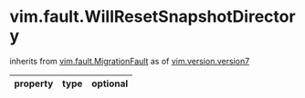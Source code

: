 vim.fault.WillResetSnapshotDirectory
====================================
inherits from [vim.fault.MigrationFault](docs/vim.fault.MigrationFault.md)
as of [vim.version.version7](docs/vim.version.md)

| property | type | optional |
|:---------|:-----|:---------|
